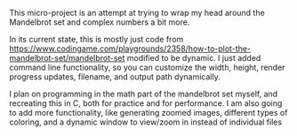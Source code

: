 This micro-project is an attempt at trying to wrap my head around the Mandelbrot set and complex numbers a bit more.

In its current state, this is mostly just code from https://www.codingame.com/playgrounds/2358/how-to-plot-the-mandelbrot-set/mandelbrot-set modified to be dynamic. I just added command line functionality, so you can customize the width, height, render progress updates, filename, and output path dynamically.

I plan on programming in the math part of the mandelbrot set myself, and recreating this in C, both for practice and for performance. I am also going to add more functionality, like generating zoomed images, different types of coloring, and a dynamic window to view/zoom in instead of individual files

